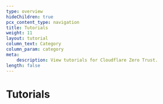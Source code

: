 ```yaml
---
type: overview
hideChildren: true
pcx_content_type: navigation
title: Tutorials
weight: 11
layout: tutorial
column_text: Category
column_param: category
meta:
    description: View tutorials for Cloudflare Zero Trust.
length: false
---
```


# Tutorials
